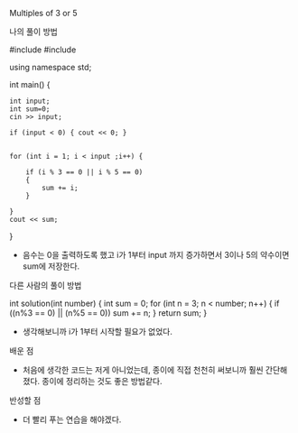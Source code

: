 Multiples of 3 or 5

나의 풀이 방법

#include <iostream>
#include <string>

using namespace std;

int main() {

	int input;
	int sum=0;
	cin >> input;

	if (input < 0) { cout << 0; }


	for (int i = 1; i < input ;i++) {

		if (i % 3 == 0 || i % 5 == 0)
		{
			sum += i;
		}

	}
	cout << sum;
}

- 음수는 0을 출력하도록 했고 i가 1부터 input 까지 증가하면서 3이나 5의 약수이면 sum에 저장한다. 

다른 사람의 풀이 방법

int solution(int number)
{
  int sum = 0;
  for (int n = 3; n < number; n++) {
    if ((n%3 == 0) || (n%5 == 0))
      sum += n;
  }
  return sum;
}

- 생각해보니까 i가 1부터 시작할 필요가 없었다. 

배운 점

- 처음에 생각한 코드는 저게 아니었는데, 종이에 직접 천천히 써보니까 훨씬 간단해졌다. 종이에 정리하는 것도 좋은 방법같다. 

반성할 점

- 더 빨리 푸는 연습을 해야겠다.
